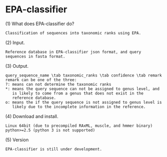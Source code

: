 EPA-classifier
==============

(1) What does EPA-classifier do?

    Classification of sequences into taxonomic ranks using EPA.
    
(2) Input.

    Reference database in EPA-classifier json format, and query 
    sequences in fasta format.
    
(3) Output.

    query_sequence_name \tab taxonomic_ranks \tab confidence \tab remark
    remark can be one of the three:
    ?: means can not determine the taxonomic ranks
    *: means the query sequence can not be assigned to genus level, and 
       is likely to come from a genus that does not exist in the 
       reference database.
    o: means the if the query sequence is not assigned to genus level is
       likely due to the incomplete information in the reference.  
    

(4) Download and install.

    Linux 64bit (due to precompiled RAxML, muscle, and hmmer binary)
    python>=2.5 (python 3 is not supported)
    

(5) Version

    EPA-classifier is still under development.
